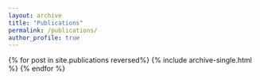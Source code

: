 ```yaml
---
layout: archive
title: "Publications"
permalink: /publications/
author_profile: true
---
```


<!---{% if author.googlescholar %}
  You can also find my articles on <u><a href="{{author.googlescholar}}">my Google Scholar profile</a>.</u>
{% endif %}--->

<!---{% include base_path %}--->

{% for post in site.publications reversed%} {% include archive-single.html %} {% endfor %}

<!---{% for post in site.publications reversed %} {% include archive-single.html %} {% endfor %}--->
